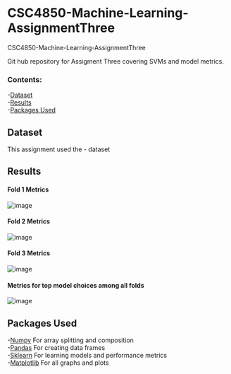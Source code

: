 # CSC4850-Machine-Learning-AssignmentThree
CSC4850-Machine-Learning-AssignmentThree

Git hub repository for Assigment Three covering SVMs and model metrics.

### Contents:
-[Dataset](#dataset)  
-[Results](#results)  
-[Packages Used](#packages-used)  

## Dataset
This assignment used the - dataset


## Results
#### Fold 1 Metrics
![image](https://user-images.githubusercontent.com/60898339/229257904-eeb0766c-21d1-4c94-b64e-41235e695e23.png)
#### Fold 2 Metrics
![image](https://user-images.githubusercontent.com/60898339/229257847-d782d042-bfa5-40ed-98d0-215a606a4ff9.png)
#### Fold 3 Metrics
![image](https://user-images.githubusercontent.com/60898339/229257890-3d1eb022-59f6-4084-942b-9f220bfdbbdc.png)

#### Metrics for top model choices among all folds
![image](https://user-images.githubusercontent.com/60898339/229257962-65d9c937-0248-4391-b2fa-db66f10d87c4.png)


## Packages Used
-[Numpy](https://numpy.org/) For array splitting and composition  
-[Pandas](https://pandas.pydata.org/) For creating data frames  
-[Sklearn](https://scikit-learn.org/stable/index.html) For learning models and performance metrics  
-[Matplotlib](https://matplotlib.org/) For all graphs and plots  
